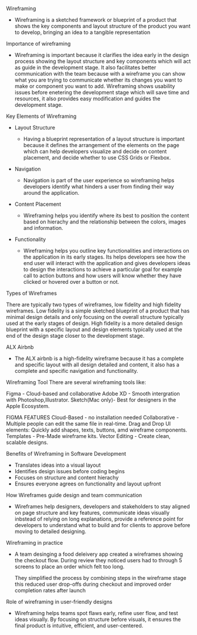 Wireframing

- Wireframing is a sketched framework or blueprint of a product that shows the key components
 and layout structure of the product you want to develop, bringing an idea to a tangible representation

Importance of wireframing

- Wireframing is important because it clarifies the idea early in the design process showing the layout structure
 and key components which will act as guide in the development stage. It also facilitates better communication with
 the team because with a wireframe you can show what you are trying to communicate whether its changes you want to
make or component you want to add. Wireframing shows usability issues before enetering the development stage which
will save time and resources, it also provides easy modification and guides the development stage.

Key Elements of Wireframing
- Layout Structure
  * Having a blueprint representation of a layout structure is important because it defines the arrangement of the elements
    on the page which can help developers visualize and decide on content placement, and decide whether to use CSS Grids or
    Flexbox.
    
- Navigation
  * Navigation is part of the user experience so wireframing helps developers identify what hinders a user from finding their
    way around the application.
    
- Content Placement
  * Wireframing helps you identify where its best to position the content based on hierachy and the relationship between the
    colors, images and information.
    
- Functionality
  * Wireframing helps you outline key functionalities and interactions on the application in its early stages. Its helps developers
    see how the end user will interact with the application and gives developers ideas to design the interactions to achieve a
    particular goal for example call to action buttons and how users will know whether they have clicked or hovered over a button
    or not.

 Types of Wireframes

 There are typically two types of wireframes, low fidelity and high fidelity wireframes. Low fidelity is a simple sketched blueprint of a product
 that has minimal design details and only focusing on the overall structure typically used at the early stages of design. High fidelity is a more detailed design blueprint  with  a specific layout and design elements typically used at the end of the design stage closer to the development stage.

 ALX Airbnb
 - The ALX airbnb is a high-fidelity wireframe because it has a complete and specific layout with all design detailed and content, it also has a
   complete and specific navigation and functionality.

 Wireframing Tool
 There are several wireframing tools like:
 
 Figma - Cloud-based and collaborative
 Adobe XD - Smooth intergration with Photoshop,Illustrator.
 Sketch(Mac only)- Best for designers in the Apple Ecosystem. 

FIGMA FEATURES
Cloud-Based - no installation needed
Collaborative - Multiple people can edit the same file in real-time.
Drag and Drop UI elements: Quickly add shapes, texts, buttons, amd wireframe components.
Templates - Pre-Made wireframe kits.
Vector Editing - Create clean, scalable designs.

Benefits of Wireframing in Software Development
- Translates ideas into a visual layout
- Identifies design issues before coding begins
- Focuses on structure and content hierachy
- Ensures everyone agrees on functionality and layout upfront


How Wireframes guide design and team communication
- Wireframes help designers, developers and stakeholders to stay aligned on page structure and key features,
  communicate ideas visually inbstead of relying on long explanations, provide a reference point for developers to
  understand what to build and for clients to approve before moving to detailed designing.

 Wireframing in practice
  - A team desinging a food deleivery app created a wireframes showing the checkout flow. During review they noticed
    users had to through 5 screens to place an order which felt too long.

    They simplified the process by combining steps in the wireframe stage
    this reduced user drop-offs during checkout and improved order completion rates after launch

Role of wireframing in user-friendly designs
- Wireframing helps teams spot flaws early, refine user flow, and test ideas visually. By focusing on
  structure before visuals, it ensures the final product is intuitive, efficient, and user-centered.

 
